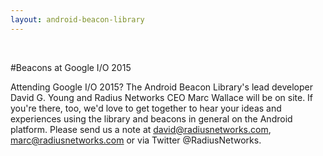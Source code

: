 ```yaml
---
layout: android-beacon-library
---
```


<span id="promo">

#Beacons at Google I/O 2015

Attending Google I/O 2015?  The Android Beacon Library's lead developer David G. Young and Radius Networks CEO Marc Wallace will be on site.  If you're there, too, we'd love to get together to hear your ideas and experiences using the library and beacons in general on the Android platform.
Please send us a note at david@radiusnetworks.com, marc@radiusnetworks.com or via Twitter @RadiusNetworks.

</span>

<style>
#promo {
  border: 1px solid #0000;
}
#main_content_wrap {
    border-bottom: 0px;
}
#footer_wrap {
  position: absolute;
  bottom: 0px;
}
</style>
